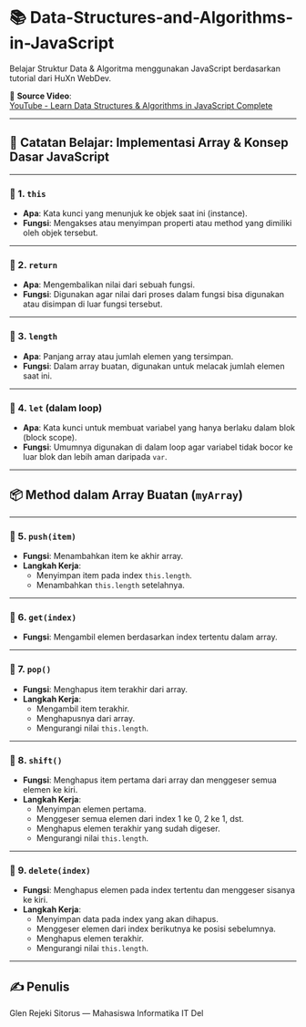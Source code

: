 # 📚 Data-Structures-and-Algorithms-in-JavaScript

Belajar Struktur Data & Algoritma menggunakan JavaScript berdasarkan tutorial dari HuXn WebDev.

🎥 **Source Video**:  
[YouTube - Learn Data Structures & Algorithms in JavaScript Complete](https://youtu.be/wBtPGnVnA9g?si=EfyKwgTR1_tE-hZT)

---

## 📘 Catatan Belajar: Implementasi Array & Konsep Dasar JavaScript

---

### 🔹 1. `this`

- **Apa**: Kata kunci yang menunjuk ke objek saat ini (instance).
- **Fungsi**: Mengakses atau menyimpan properti atau method yang dimiliki oleh objek tersebut.

---

### 🔹 2. `return`

- **Apa**: Mengembalikan nilai dari sebuah fungsi.
- **Fungsi**: Digunakan agar nilai dari proses dalam fungsi bisa digunakan atau disimpan di luar fungsi tersebut.

---

### 🔹 3. `length`

- **Apa**: Panjang array atau jumlah elemen yang tersimpan.
- **Fungsi**: Dalam array buatan, digunakan untuk melacak jumlah elemen saat ini.

---

### 🔹 4. `let` (dalam loop)

- **Apa**: Kata kunci untuk membuat variabel yang hanya berlaku dalam blok (block scope).
- **Fungsi**: Umumnya digunakan di dalam loop agar variabel tidak bocor ke luar blok dan lebih aman daripada `var`.

---

## 📦 Method dalam Array Buatan (`myArray`)

---

### 🔹 5. `push(item)`

- **Fungsi**: Menambahkan item ke akhir array.
- **Langkah Kerja**:
  - Menyimpan item pada index `this.length`.
  - Menambahkan `this.length` setelahnya.

---

### 🔹 6. `get(index)`

- **Fungsi**: Mengambil elemen berdasarkan index tertentu dalam array.

---

### 🔹 7. `pop()`

- **Fungsi**: Menghapus item terakhir dari array.
- **Langkah Kerja**:
  - Mengambil item terakhir.
  - Menghapusnya dari array.
  - Mengurangi nilai `this.length`.

---

### 🔹 8. `shift()`

- **Fungsi**: Menghapus item pertama dari array dan menggeser semua elemen ke kiri.
- **Langkah Kerja**:
  - Menyimpan elemen pertama.
  - Menggeser semua elemen dari index 1 ke 0, 2 ke 1, dst.
  - Menghapus elemen terakhir yang sudah digeser.
  - Mengurangi nilai `this.length`.

---

### 🔹 9. `delete(index)`

- **Fungsi**: Menghapus elemen pada index tertentu dan menggeser sisanya ke kiri.
- **Langkah Kerja**:
  - Menyimpan data pada index yang akan dihapus.
  - Menggeser elemen dari index berikutnya ke posisi sebelumnya.
  - Menghapus elemen terakhir.
  - Mengurangi nilai `this.length`.

---

## ✍️ Penulis

Glen Rejeki Sitorus — Mahasiswa Informatika IT Del  



